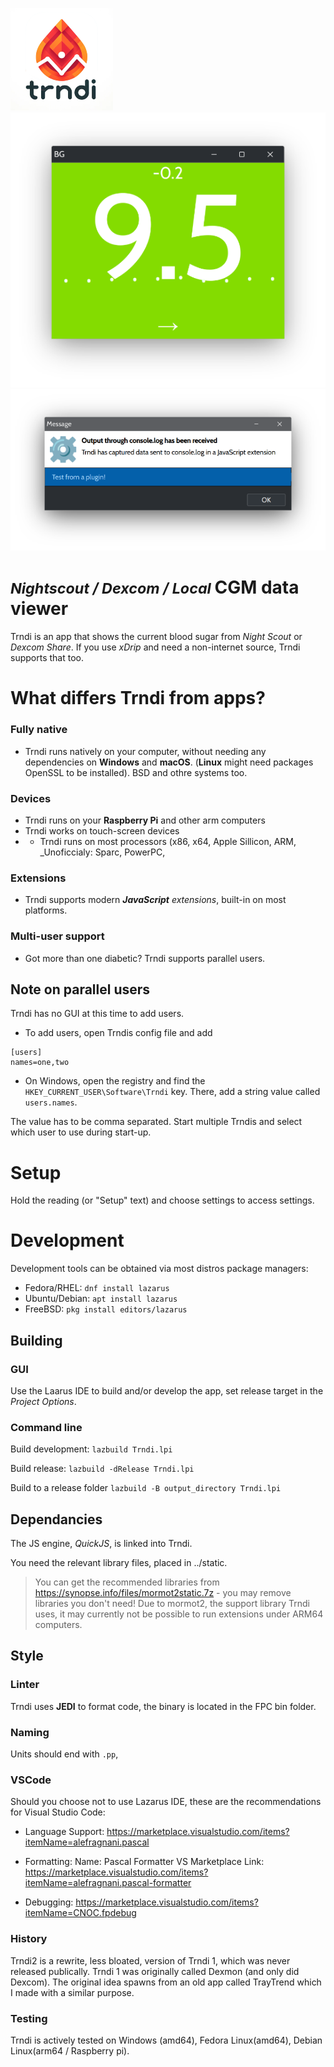 ![Trndi](/trndi-logo.png)
![Window](/doc/ux.png)
![Window](/doc/js.png)

# _<small>Nightscout / Dexcom / Local </small>_ CGM data viewer
Trndi is an app that shows the current blood sugar from _Night Scout_ or _Dexcom Share_.
If you use _xDrip_ and need a non-internet source, Trndi supports that too.

# What differs Trndi from apps?
### Fully native
* Trndi runs natively on your computer, without needing any dependencies on __Windows__ and __macOS__. (__Linux__ might need packages OpenSSL to be installed). BSD and othre systems too.
### Devices
* Trndi runs on your __Raspberry Pi__ and other arm computers
* Trndi works on touch-screen devices
* * Trndi runs on most processors (x86, x64, Apple Sillicon, ARM, _Unoficcialy: Sparc, PowerPC, 
### Extensions
* Trndi supports modern ___JavaScript__ extensions_, built-in on most platforms.
### Multi-user support
* Got more than one diabetic? Trndi supports parallel users. 


## Note on parallel users
 Trndi has no GUI at this time to add users.
 * To add users, open Trndis config file and add
```
[users]
names=one,two
```
* On Windows, open the registry and find the ```HKEY_CURRENT_USER\Software\Trndi``` key. There, add a string value called ```users.names```.

The value has to be comma separated. Start multiple Trndis and select which user to use during start-up.

# Setup
Hold the reading (or "Setup" text) and choose settings to access settings.

# Development
Development tools can be obtained via most distros package managers:
- Fedora/RHEL: ```dnf install lazarus```
- Ubuntu/Debian: ```apt install lazarus```
- FreeBSD: ```pkg install editors/lazarus```

## Building
### GUI
Use the Laarus IDE to build and/or develop the app, set release target in the _Project Options_.

### Command line

Build development:
```lazbuild Trndi.lpi``` 

Build release:
```lazbuild -dRelease Trndi.lpi``` 

Build to a release folder
```lazbuild -B output_directory Trndi.lpi``` 


## Dependancies
The JS engine, _QuickJS_, is linked into Trndi.

You need the relevant library files, placed in ../static.
> You can get the recommended libraries from https://synopse.info/files/mormot2static.7z - you may remove libraries you don't need!
Due to mormot2, the support library Trndi uses, it may currently not be possible to run extensions under ARM64 computers.

## Style
### Linter
Trndi uses __JEDI__ to format code, the binary is located in the FPC bin folder.

### Naming
Units should end with ```.pp```, 

### VSCode
Should you choose not to use Lazarus IDE, these are the recommendations for Visual Studio Code:
* Language Support: https://marketplace.visualstudio.com/items?itemName=alefragnani.pascal

* Formatting: Name: Pascal Formatter
VS Marketplace Link: https://marketplace.visualstudio.com/items?itemName=alefragnani.pascal-formatter

* Debugging: https://marketplace.visualstudio.com/items?itemName=CNOC.fpdebug

### History
Trndi2 is a rewrite, less bloated, version of Trndi 1, which was never released publically. Trndi 1 was originally called Dexmon (and only did Dexcom). The original idea spawns from an old app called TrayTrend which I made with a similar purpose.


### Testing
Trndi is actively tested on Windows (amd64), Fedora Linux(amd64), Debian Linux(arm64 / Raspberry pi).